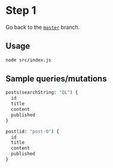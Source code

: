 # Step 1

Go back to the [`master`](https://github.com/nikolasburk/graphqlday-workshop) branch.

## Usage

```bash
node src/index.js
```

## Sample queries/mutations

```graphql
posts(searchString: "QL") {
  id
  title
  content
  published
}
```

```graphql
post(id: "post-0") {
  id
  title
  content
  published
}
```
